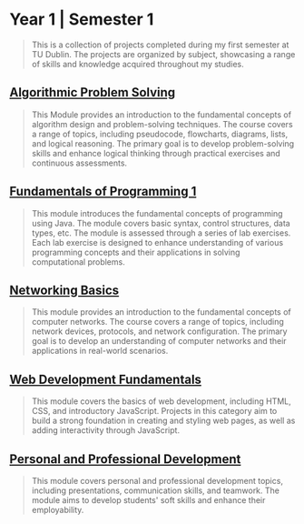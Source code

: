 # Year 1 | Semester 1

>This is a collection of projects completed during my first semester at TU Dublin. The projects are organized by subject, showcasing a range of skills and knowledge acquired throughout my studies.

## [Algorithmic Problem Solving](Algorithmic%20Problem%20Solving)

> This Module provides an introduction to the fundamental concepts of algorithm design and problem-solving techniques. The course covers a range of topics, including pseudocode, flowcharts, diagrams, lists, and logical reasoning. The primary goal is to develop problem-solving skills and enhance logical thinking through practical exercises and continuous assessments.

## [Fundamentals of Programming 1](Fundamentals%20of%20Programming%201)

> This module introduces the fundamental concepts of programming using Java. The module covers basic syntax, control structures, data types, etc. The module is assessed through a series of lab exercises. Each lab exercise is designed to enhance understanding of various programming concepts and their applications in solving computational problems.

## [Networking Basics](Networking%20Basics)

> This module provides an introduction to the fundamental concepts of computer networks. The course covers a range of topics, including network devices, protocols, and network configuration. The primary goal is to develop an understanding of computer networks and their applications in real-world scenarios.

## [Web Development Fundamentals](Web%20Development%20Fundamentals)

> This module covers the basics of web development, including HTML, CSS, and introductory JavaScript. Projects in this category aim to build a strong foundation in creating and styling web pages, as well as adding interactivity through JavaScript.

## [Personal and Professional Development](Personal%20and%20Professional%20Development)

> This module covers personal and professional development topics, including presentations, communication skills, and teamwork. The module aims to develop students' soft skills and enhance their employability.
